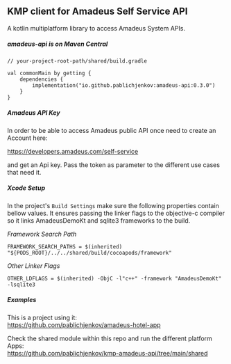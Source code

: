 ## KMP client for Amadeus Self Service API
A kotlin multiplatform library to access Amadeus System APIs.

<H5>amadeus-api is on Maven Central</H5>

```
// your-project-root-path/shared/build.gradle

val commonMain by getting {
    dependencies {
        implementation("io.github.pablichjenkov:amadeus-api:0.3.0")
    }
}
```

<H5>Amadeus API Key</H5>

In order to be able to access Amadeus public API once need to create an Account here:

https://developers.amadeus.com/self-service

and get an Api key. Pass the token as parameter to the different use cases that need it.

<H5>Xcode Setup</H5>

In the project's `Build Settings` make sure the following properties contain bellow values. It ensures passing the linker flags to the objective-c compiler so it links AmadeusDemoKt and sqlite3 frameworks to the build.

*Framework Search Path*
```
FRAMEWORK_SEARCH_PATHS = $(inherited) "${PODS_ROOT}/../../shared/build/cocoapods/framework"
```

*Other Linker Flags*
```
OTHER_LDFLAGS = $(inherited) -ObjC -l"c++" -framework "AmadeusDemoKt" -lsqlite3
```

<H5>Examples</H5>

This is a project using it:<BR>
https://github.com/pablichjenkov/amadeus-hotel-app

Check the shared module within this repo and run the different platform Apps:<BR>
https://github.com/pablichjenkov/kmp-amadeus-api/tree/main/shared
